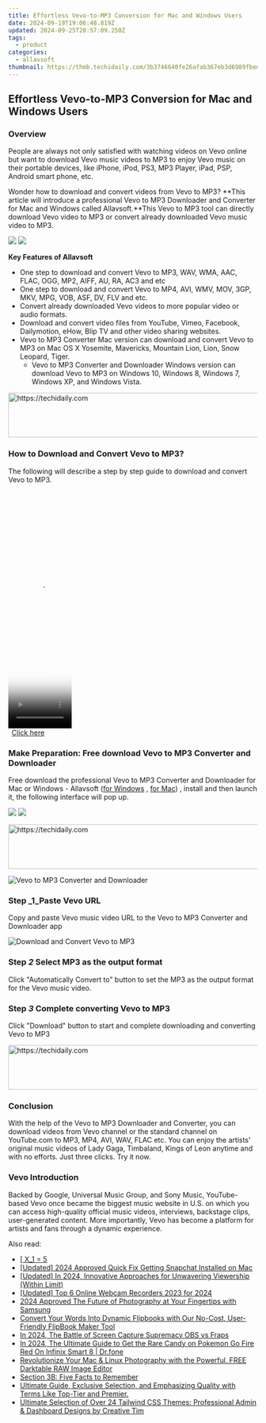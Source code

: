 ```yaml
---
title: Effortless Vevo-to-MP3 Conversion for Mac and Windows Users
date: 2024-09-19T19:06:48.819Z
updated: 2024-09-25T20:57:09.250Z
tags:
  - product
categories:
  - allavsoft
thumbnail: https://thmb.techidaily.com/3b3746640fe26afab367eb3d6989fbedd82bfd022cd1e2fe844a87bc2bcb92f8.jpg
---
```


## Effortless Vevo-to-MP3 Conversion for Mac and Windows Users

### Overview

People are always not only satisfied with watching videos on Vevo online but want to download Vevo music videos to MP3 to enjoy Vevo music on their portable devices, like iPhone, iPod, PS3, MP3 Player, iPad, PSP, Android smart phone, etc.

Wonder how to download and convert videos from Vevo to MP3? **This article will introduce a professional Vevo to MP3 Downloader and Converter for Mac and Windows called Allavsoft.**This Vevo to MP3 tool can directly download Vevo video to MP3 or convert already downloaded Vevo music video to MP3.

[![](https://www.allavsoft.com/how-to/../images/how-to/free-download-win.jpg)](https://tools.techidaily.com/allavsoft/products/) [![](https://www.allavsoft.com/how-to/../images/how-to/free-download-mac.jpg)](https://tools.techidaily.com/allavsoft/products/)

**Key Features of Allavsoft**

* One step to download and convert Vevo to MP3, WAV, WMA, AAC, FLAC, OGG, MP2, AIFF, AU, RA, AC3 and etc
* One step to download and convert Vevo to MP4, AVI, WMV, MOV, 3GP, MKV, MPG, VOB, ASF, DV, FLV and etc.
* Convert already downloaded Vevo videos to more popular video or audio formats.
* Download and convert video files from YouTube, Vimeo, Facebook, Dailymotion, eHow, Blip TV and other video sharing websites.
* Vevo to MP3 Converter Mac version can download and convert Vevo to MP3 on Mac OS X Yosemite, Mavericks, Mountain Lion, Lion, Snow Leopard, Tiger.  
   * Vevo to MP3 Converter and Downloader Windows version can download Vevo to MP3 on Windows 10, Windows 8, Windows 7, Windows XP, and Windows Vista.

<!-- affiliate ads begin -->
<a href="https://appsumo.8odi.net/c/5597632/2151890/7443" target="_top" id="2151890">
  <img src="//a.impactradius-go.com/display-ad/7443-2151890" border="0" alt="https://techidaily.com" width="728" height="90"/>
</a>
<img height="0" width="0" src="https://appsumo.8odi.net/i/5597632/2151890/7443" style="position:absolute;visibility:hidden;" border="0" />
<!-- affiliate ads end -->

### How to Download and Convert Vevo to MP3?

The following will describe a step by step guide to download and convert Vevo to MP3.

<!-- affiliate ads begin -->
<span id="1993654">
					<video width="128" height="480" style="cursor:pointer"
           poster="//a.impactradius-go.com/display-clicktoplayimage/1993654.png"
           onclick="if(!this.playClicked){this.play();this.setAttribute('controls',true);this.playClicked=true;}">
	   <source src="//a.impactradius-go.com/display-ad/22993-1993654">
	   <img src="//a.impactradius-go.com/display-clicktoplayimage/1993654.png" style="border: none; height: 100%; width: 100%; object-fit: contain">
	</video>
	<div style="width:80px;text-align:center"><a href="javascript:window.open(decodeURIComponent('https%3A%2F%2Fhomestyler.sjv.io%2Fc%2F5597632%2F1993654%2F22993'), '_blank');void(0);">Click here</a></div>
</span>
<img height="0" width="0" src="https://imp.pxf.io/i/5597632/1993654/22993" style="position:absolute;visibility:hidden;" border="0" />
<!-- affiliate ads end -->

### Make Preparation: Free download Vevo to MP3 Converter and Downloader

Free download the professional Vevo to MP3 Converter and Downloader for Mac or Windows - Allavsoft ([for Windows](https://tools.techidaily.com/allavsoft/products/) , [for Mac](https://tools.techidaily.com/allavsoft/products/)) , install and then launch it, the following interface will pop up.

[![](https://www.allavsoft.com/how-to/../images/how-to/free-download-win.jpg)](https://tools.techidaily.com/allavsoft/products/) [![](https://www.allavsoft.com/how-to/../images/how-to/free-download-mac.jpg)](https://tools.techidaily.com/allavsoft/products/)

<!-- affiliate ads begin -->
<a href="https://ephamedtechinc.pxf.io/c/5597632/2137227/26400" target="_top" id="2137227">
  <img src="//a.impactradius-go.com/display-ad/26400-2137227" border="0" alt="https://techidaily.com" width="728" height="90"/>
</a>
<img height="0" width="0" src="https://ephamedtechinc.pxf.io/i/5597632/2137227/26400" style="position:absolute;visibility:hidden;" border="0" />
<!-- affiliate ads end -->

![Vevo to MP3 Converter and Downloader](https://www.allavsoft.com/how-to/../images/allavsoft/screen-shot-600.jpg)

### Step _1_Paste Vevo URL

Copy and paste Vevo music video URL to the Vevo to MP3 Converter and Downloader app

![Download and Convert Vevo to MP3](https://www.allavsoft.com/how-to/../images/how-to/vevo-to-mp3/download-convert-vevo-to-mp3.jpg)

### Step _2_ Select MP3 as the output format

Click "Automatically Convert to" button to set the MP3 as the output format for the Vevo music video.

### Step _3_ Complete converting Vevo to MP3

Click "Download" button to start and complete downloading and converting Vevo to MP3

<!-- affiliate ads begin -->
<a href="https://aligracehair.sjv.io/c/5597632/1938682/19272" target="_top" id="1938682">
  <img src="//a.impactradius-go.com/display-ad/19272-1938682" border="0" alt="https://techidaily.com" width="728" height="90"/>
</a>
<img height="0" width="0" src="https://aligracehair.sjv.io/i/5597632/1938682/19272" style="position:absolute;visibility:hidden;" border="0" />
<!-- affiliate ads end -->

### Conclusion

With the help of the Vevo to MP3 Downloader and Converter, you can download videos from Vevo channel or the standard channel on YouTube.com to MP3, MP4, AVI, WAV, FLAC etc. You can enjoy the artists' original music videos of Lady Gaga, Timbaland, Kings of Leon anytime and with no efforts. Just three clicks. Try it now.

### Vevo Introduction

Backed by Google, Universal Music Group, and Sony Music, YouTube- based Vevo once became the biggest music website in U.S. on which you can access high-quality official music videos, interviews, backstage clips, user-generated content. More importantly, Vevo has become a platform for artists and fans through a dynamic experience.

<ins class="adsbygoogle"
     style="display:block"
     data-ad-format="autorelaxed"
     data-ad-client="ca-pub-7571918770474297"
     data-ad-slot="1223367746"></ins>

<ins class="adsbygoogle"
     style="display:block"
     data-ad-client="ca-pub-7571918770474297"
     data-ad-slot="8358498916"
     data-ad-format="auto"
     data-full-width-responsive="true"></ins>

<span class="atpl-alsoreadstyle">Also read:</span>
<div><ul>
<li><a href="https://fox-sure.techidaily.com/x1-5/"><u> [ X_1 = 5 </u></a></li>
<li><a href="https://snapchat-videos.techidaily.com/updated-2024-approved-quick-fix-getting-snapchat-installed-on-mac/"><u>[Updated] 2024 Approved Quick Fix Getting Snapchat Installed on Mac</u></a></li>
<li><a href="https://fox-links.techidaily.com/updated-in-2024-innovative-approaches-for-unwavering-viewership-within-limit/"><u>[Updated] In 2024, Innovative Approaches for Unwavering Viewership (Within Limit)</u></a></li>
<li><a href="https://video-screen-grab.techidaily.com/updated-top-6-online-webcam-recorders-2023-for-2024/"><u>[Updated] Top 6 Online Webcam Recorders 2023 for 2024</u></a></li>
<li><a href="https://some-guidance.techidaily.com/2024-approved-the-future-of-photography-at-your-fingertips-with-samsung/"><u>2024 Approved The Future of Photography at Your Fingertips with Samsung</u></a></li>
<li><a href="https://fox-sure.techidaily.com/convert-your-words-into-dynamic-flipbooks-with-our-no-cost-user-friendly-flipbook-maker-tool/"><u>Convert Your Words Into Dynamic Flipbooks with Our No-Cost, User-Friendly FlipBook Maker Tool</u></a></li>
<li><a href="https://screen-video-capture.techidaily.com/in-2024-the-battle-of-screen-capture-supremacy-obs-vs-fraps/"><u>In 2024, The Battle of Screen Capture Supremacy OBS vs Fraps</u></a></li>
<li><a href="https://android-pokemon-go.techidaily.com/in-2024-the-ultimate-guide-to-get-the-rare-candy-on-pokemon-go-fire-red-on-infinix-smart-8-drfone-by-drfone-virtual-android/"><u>In 2024, The Ultimate Guide to Get the Rare Candy on Pokemon Go Fire Red On Infinix Smart 8 | Dr.fone</u></a></li>
<li><a href="https://buynow-reviews.techidaily.com/revolutionize-your-mac-and-linux-photography-with-the-powerful-free-darktable-raw-image-editor/"><u>Revolutionize Your Mac & Linux Photography with the Powerful, FREE Darktable RAW Image Editor</u></a></li>
<li><a href="https://fox-sure.techidaily.com/section-3b-five-facts-to-remember/"><u>Section 3B: Five Facts to Remember</u></a></li>
<li><a href="https://fox-sure.techidaily.com/ultimate-guide-exclusive-selection-and-emphasizing-quality-with-terms-like-top-tier-and-premier/"><u>Ultimate Guide, Exclusive Selection, and Emphasizing Quality with Terms Like Top-Tier and Premier.</u></a></li>
<li><a href="https://fox-sure.techidaily.com/ultimate-selection-of-over-24-tailwind-css-themes-professional-admin-and-dashboard-designs-by-creative-tim/"><u>Ultimate Selection of Over 24 Tailwind CSS Themes: Professional Admin & Dashboard Designs by Creative Tim</u></a></li>
</ul></div>


